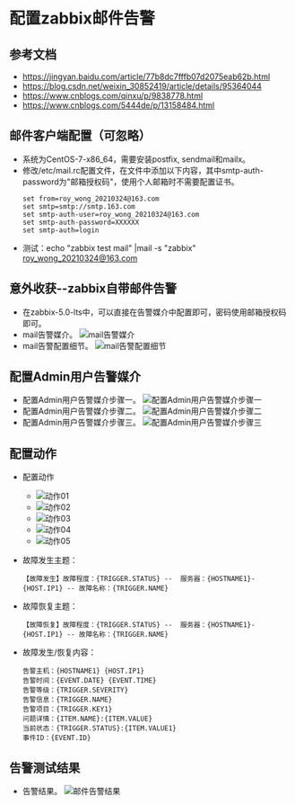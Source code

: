 # 配置zabbix邮件告警


## 参考文档
- https://jingyan.baidu.com/article/77b8dc7fffb07d2075eab62b.html
- https://blog.csdn.net/weixin_30852419/article/details/95364044
- https://www.cnblogs.com/qinxu/p/9838778.html
- https://www.cnblogs.com/5444de/p/13158484.html

## 邮件客户端配置（可忽略）
- 系统为CentOS-7-x86_64，需要安装postfix, sendmail和mailx。
- 修改/etc/mail.rc配置文件，在文件中添加以下内容，其中smtp-auth-password为"邮箱授权码"，使用个人邮箱时不需要配置证书。
    ```shell
    set from=roy_wong_20210324@163.com
    set smtp=smtp://smtp.163.com
    set smtp-auth-user=roy_wong_20210324@163.com
    set smtp-auth-password=XXXXXX
    set smtp-auth=login
    ```
- 测试：echo "zabbix test mail" |mail -s "zabbix" roy_wong_20210324@163.com


## 意外收获--zabbix自带邮件告警
- 在zabbix-5.0-lts中，可以直接在告警媒介中配置即可，密码使用邮箱授权码即可。
- mail告警媒介。
  ![mail告警媒介](https://github.com/whh881114/k8s_learning_scripts/blob/master/docs/images/zabbix-5.0-lts--%E9%82%AE%E4%BB%B6%E5%91%8A%E8%AD%A601.png)
- mail告警配置细节。
  ![mail告警配置细节](https://github.com/whh881114/k8s_learning_scripts/blob/master/docs/images/zabbix-5.0-lts--%E9%82%AE%E4%BB%B6%E5%91%8A%E8%AD%A602.png)


## 配置Admin用户告警媒介
- 配置Admin用户告警媒介步骤一。
  ![配置Admin用户告警媒介步骤一](https://github.com/whh881114/k8s_learning_scripts/blob/master/docs/images/zabbix-5.0-lts--配置Admin用户告警媒介01.png)
- 配置Admin用户告警媒介步骤二。
  ![配置Admin用户告警媒介步骤二](https://github.com/whh881114/k8s_learning_scripts/blob/master/docs/images/zabbix-5.0-lts--配置Admin用户告警媒介02.png)
- 配置Admin用户告警媒介步骤三。
  ![配置Admin用户告警媒介步骤三](https://github.com/whh881114/k8s_learning_scripts/blob/master/docs/images/zabbix-5.0-lts--配置Admin用户告警媒介03.png)


## 配置动作
- 配置动作
    - ![动作01](https://github.com/whh881114/k8s_learning_scripts/blob/master/docs/images/zabbix-5.0-lts--配置触发器动作01.png)
    - ![动作02](https://github.com/whh881114/k8s_learning_scripts/blob/master/docs/images/zabbix-5.0-lts--配置触发器动作02.png)
    - ![动作03](https://github.com/whh881114/k8s_learning_scripts/blob/master/docs/images/zabbix-5.0-lts--配置触发器动作03.png)
    - ![动作04](https://github.com/whh881114/k8s_learning_scripts/blob/master/docs/images/zabbix-5.0-lts--配置触发器动作04.png)
    - ![动作05](https://github.com/whh881114/k8s_learning_scripts/blob/master/docs/images/zabbix-5.0-lts--配置触发器动作05.png)

- 故障发生主题：
  ```
  【故障发生】故障程度：{TRIGGER.STATUS} --  服务器：{HOSTNAME1}-{HOST.IP1} -- 故障名称：{TRIGGER.NAME}
  ```
- 故障恢复主题：
  ```
  【故障恢复】故障程度：{TRIGGER.STATUS} --  服务器：{HOSTNAME1}-{HOST.IP1} -- 故障名称：{TRIGGER.NAME}
  ```
- 故障发生/恢复内容：
  ```
  告警主机：{HOSTNAME1} {HOST.IP1}
  告警时间：{EVENT.DATE} {EVENT.TIME}
  告警等级：{TRIGGER.SEVERITY}
  告警信息：{TRIGGER.NAME}
  告警项目：{TRIGGER.KEY1}
  问题详情：{ITEM.NAME}:{ITEM.VALUE}
  当前状态：{TRIGGER.STATUS}:{ITEM.VALUE1}
  事件ID：{EVENT.ID}
  ```

## 告警测试结果
- 告警结果。
  ![邮件告警结果](https://github.com/whh881114/k8s_learning_scripts/blob/master/docs/images/zabbix-5.0-lts--邮件告警测试结果.png)